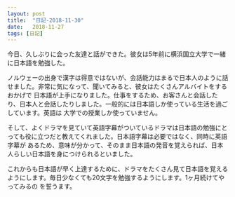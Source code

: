 ```yaml
---
layout: post
title:  "日記-2018-11-30"
date:   2018-11-27
tags: [日記]
---
```


今日、久しぶりに会った友達と話ができた。彼女は5年前に横浜国立大学で一緒に日本語を勉強した。

ノルウェーの出身で漢字は得意ではないが、会話能力はまるで日本人のように話せました。非常に気になって、聞いてみると、彼女はたくさんアルバイトをするおかげで
日本語が上手になりました。仕事をするため、お客さんと会話したり、日本人と会話したりしました。一般的には日本語しか使っている生活を過ごしています。英語は
大学での授業しか使っていません。

そして、よくドラマを見ていて英語字幕がついているドラマは日本語の勉強にとっても役に立つだと教えてくれました。日本語字幕は必要ではなく、同時に英語字幕が
あるため、意味が分かって、そのまま日本語の発音を覚えられば、日本人らしい日本語を身につけられるといました。

これからも日本語が早く上達するために、ドラマをたくさん見て日本語を覚えるようにします。毎日少なくても20文字を勉強するようにします。1ヶ月続けてやってみるの
を誓うます。

